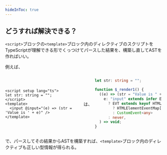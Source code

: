 ```yaml
---
hideInToc: true
---
```


## どうすれば解決できる？

`<script>`ブロックの`<template>`ブロック内のディレクティブのスクリプトをTypeScriptが理解できる形でくっつけてパースした結果を、構築し直してASTを作ればいい。

例えば、

<div style="display: flex; align-items: center; gap: 8px;">

```vue
<script setup lang="ts">
let str: string = "";
</script>
<template>
  <input @input="(e) => (str = 'Value is ' + e)" />
</template>
```

は、

```ts
let str: string = "";

function $_render1() {
  ((e) => (str = "Value is " + e)) as (
    e: "input" extends infer EVT
      ? EVT extends keyof HTMLElementEventMap
        ? HTMLElementEventMap[EVT]
        : CustomEvent<any>
      : never,
  ) => void;
}
```

</div>

で、パースしてその結果からASTを構築すれば、`<template>`ブロック内のディレクティブも正しい型情報が得られる。
